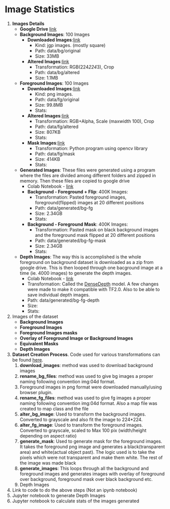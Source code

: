 
# Image Statistics

1. __Images Details__
    - __Google Drive__ [link](https://drive.google.com/drive/folders/1GFFQp6Y-6sbVUe7X0nTiwEHXScpzdear?usp=sharing)
    - __Background Images__: 100 Images
      - __Downloaded Images__:[link](https://drive.google.com/drive/u/0/folders/1acl9qqiut6JkRKThWtqIEmWEaipXfgVq)
        - Kind: jgp images. (mostly square)
        - Path: data/bg/original
        - Size: 33MB
      - __Altered Images__:[link](https://drive.google.com/drive/u/0/folders/1S9syiGBus-q1LwSaO_cCSLvb9GSyhd8e)
        - Transformation: RGB(224*224*3), Crop
        - Path: data/bg/altered
        - Size: 1.1MB
    - __Foreground Images__: 100 Images
      - __Downloaded Images__:[link](https://drive.google.com/drive/u/0/folders/16W5OL6HTgWf7MEytaQGG6t9pvETQEtd8)
        - Kind: png images.
        - Path: data/fg/original
        - Size: 99.8MB
        - Stats:
      - __Altered Images__:[link](https://drive.google.com/drive/u/0/folders/1CihnYUE2rhz111IKBkxhPGCe56yyVUuT)
        - Transformation: RGB+Alpha, Scale (maxwidth 100), Crop
        - Path: data/fg/altered
        - Size: 807KB
        - Stats:
      - __Mask Images__:[link](https://drive.google.com/drive/u/0/folders/1FUKPwQSyWMN78pJO1-bpNx4yoqOXZV-V)
        - Transformation: Python program using opencv library
        - Path: data/fg/mask
        - Size: 414KB
        - Stats:
    - __Generated Images__: These files were generated using a program where the files are divided among different folders and zipped in memory. Then these files are copied to google drive
      - Colab Notebook - [link](https://github.com/gantir/eva4/blob/develop/s14-15/src/ds_gen.ipynb)
      - __Background - Foreground + Flip__: 400K Images:
        - Transformation: Pasted foreground images, foreground(flipped) images at 20 different positions
        - Path: data/generated/bg-fg
        - Size: 2.34GB
        - Stats:
      - __Background - Foreground Mask__: 400K Images:
        - Transformation: Pasted mask on black background images and the foreground mask flipped at 20 different positions
        - Path: data/generated/bg-fg-mask
        - Size: 2.34GB
        - Stats:
    - __Depth Images__: The way this is accomplished is the whole foreground on background dataset is downloaded as a zip from google drive. This is then looped through one bacground image at a time (ie. 4000 images) to generate the depth images.
        - Colab Notebook - [link](https://github.com/gantir/eva4/blob/develop/s14-15/src/depth_image_gen.ipynb)
        - Transformation: Called the [DenseDepth](https://github.com/gantir/DenseDepth) model. A few changes were made to make it compatible with TF2.0. Also to be able to save individual depth images.
        - Path: data/generated/bg-fg-depth
        - Size:
        - Stats:
2. Images of the dataset
    - __Background Images__
    - __Foreground Images__
    - __Foreground Images masks__
    - __Overlay of Foreground Image or Background Images__
    - __Equivalent Masks__
    - __Depth Images__
3. __Dataset Creation Process__. Code used for various transformations can be found [here]().
   1. __download_images__: method was used to download background images
   2. __rename_bg_files__: method was used to give bg images a proper naming following convention img:04d format.
   3. Foreground images in png format were downloaded manually/using browser plugin.
   4. __rename_fg_files__: method was used to give fg images a proper naming following convention img:04d format. Also a map file was created to map class and the file
   5. __alter_bg_image__: Used to transform the background images. Converted to grayscale and also fit the image to 224*224.
   6. __alter_fg_image__: Used to transform the foreground images. Converted to grayscale, scaled to Max 100 pix (width/height depending on aspect ratio)
   7. __generate_mask__: Used to generate mask for the foreground images. It takes the foreground png image and generates a black(transparent area) and white(actual object past). The logic used is to take the pixels which were not transparent and make them white. The rest of the image was made black
   8. __generate_images__: This loops through all the background and foreground images and generates images with overlay of foreground over background, foreground mask over black background etc.
   9. Depth Images
4. Link to code to do the above steps (Not an ipynb notebook)
5. Jupyter notebook to generate Depth Images
6. Jupyter notebook to calculate stats of the images generated
